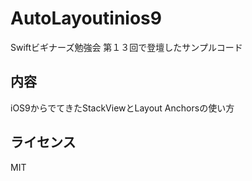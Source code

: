 # AutoLayoutinios9
Swiftビギナーズ勉強会 第１３回で登壇したサンプルコード


## 内容
iOS9からでてきたStackViewとLayout Anchorsの使い方

## ライセンス
MIT
